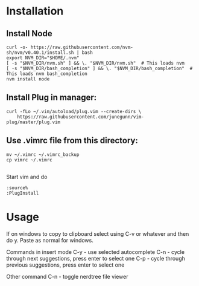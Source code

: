 # Installation
## Install Node
```
curl -o- https://raw.githubusercontent.com/nvm-sh/nvm/v0.40.1/install.sh | bash
export NVM_DIR="$HOME/.nvm"
[ -s "$NVM_DIR/nvm.sh" ] && \. "$NVM_DIR/nvm.sh"  # This loads nvm
[ -s "$NVM_DIR/bash_completion" ] && \. "$NVM_DIR/bash_completion"  # This loads nvm bash_completion
nvm install node
```
## Install Plug in manager:
```
curl -fLo ~/.vim/autoload/plug.vim --create-dirs \
    https://raw.githubusercontent.com/junegunn/vim-plug/master/plug.vim
```

## Use .vimrc file from this directory:
```
mv ~/.vimrc ~/.vimrc_backup
cp vimrc ~/.vimrc
```

## 
Start vim and do
```
:source%
:PlugInstall
```


# Usage

If on windows to copy to clipboard select using C-v or whatever and then do y. Paste as normal for windows.

Commands in insert mode
C-y  - use selected autocomplete
C-n  - cycle through next suggestions, press enter to select one
C-p  - cycle through previous suggestions, press enter to select one


Other command
C-n  - toggle nerdtree file viewer




